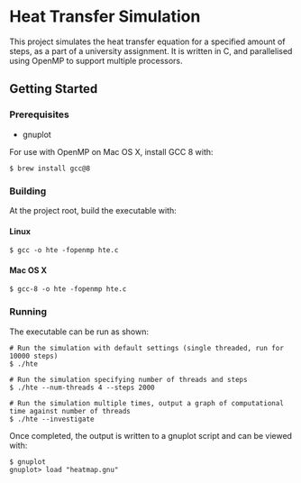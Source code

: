 # Heat Transfer Simulation

<p>
This project simulates the heat transfer equation for a specified amount of steps, as a part of a university assignment.
It is written in C, and parallelised using OpenMP to support multiple processors.
</p>

## Getting Started

### Prerequisites

<ul>
<li>gnuplot</li>
</ul>

<p>
For use with OpenMP on Mac OS X, install GCC 8 with:
</p>

```
$ brew install gcc@8
```

### Building

<p>
At the project root, build the executable with:
</p>

#### Linux

```
$ gcc -o hte -fopenmp hte.c
```

#### Mac OS X

```
$ gcc-8 -o hte -fopenmp hte.c
```

### Running

<p>
The executable can be run as shown:
</p>

```
# Run the simulation with default settings (single threaded, run for 10000 steps)
$ ./hte

# Run the simulation specifying number of threads and steps
$ ./hte --num-threads 4 --steps 2000

# Run the simulation multiple times, output a graph of computational time against number of threads
$ ./hte --investigate
```

<p>
Once completed, the output is written to a gnuplot script and can be viewed with:
</p>

```
$ gnuplot
gnuplot> load "heatmap.gnu"
```
